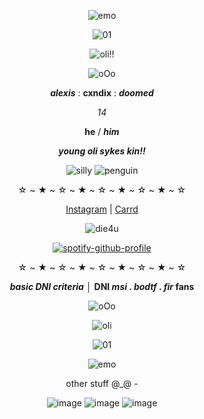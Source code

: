 <div align='center'>

![emo](https://64.media.tumblr.com/38b090074c6e9a8f73616fef4bd9f1a9/4160be3cc2b84620-e7/s400x600/ea01d196938f5187693cc61f84f732bbc035c814.gifv)
  
![01](https://64.media.tumblr.com/dde3d841004cac68a1af6d37192105b4/b32c64cc93000922-ba/s250x400/0b277f40b9b49c1476d70b003289a5427fc71c51.gifv)

![oli!!](https://64.media.tumblr.com/8aea319f9f9c96867194c775da00214c/2a09e8f2a1034cd3-7e/s500x750/b38fd094fc3cc44c91118e84a23207683d71ab5e.gifv)

![oOo](https://64.media.tumblr.com/d443c6e92680f433e1e2722dd7ee8993/712e794bff568974-bf/s400x600/4eeb00a48297dc77907bac5255026e917c57c592.webp)

**_alexis_** : **cxndix** : **_doomed_**

*_14_*

**he** / **_him_**

**_young oli sykes kin!!_**

![silly](https://64.media.tumblr.com/1a996bbce264cfaddcb3e02a11ca4dc4/7dbcd9c738f53eb5-64/s250x400/2eeed81c495d4dd5ecf1d1a58af1aeb4c3dc121f.gifv) ![penguin](https://64.media.tumblr.com/2813ac8b73e0ac5c6154ca2417466b7e/b04f5bab00b82903-6c/s100x200/10f8e4806c5ac0f9360533ca81ff4252002c0f8d.gifv)

☆ ~ ★ ~ ☆ ~ ★ ~ ☆ ~ ★ ~ ☆ ~ ★ ~ ☆

[Instagram](https://www.instagram.com/cxnd1x?utm_source=ig_web_button_share_sheet&igsh=ZDNlZDc0MzIxNw==) | [Carrd](https://cxndix.carrd.co)

![die4u](https://github.com/user-attachments/assets/5723ce47-f49c-4b09-9893-d32ff96eec4e)

[![spotify-github-profile](https://spotify-github-profile.kittinanx.com/api/view?uid=31ek76o2lt4xpbl5zyjmmxtd7zxy&cover_image=true&theme=novatorem&show_offline=false&background_color=121212&interchange=false&bar_color=454545&bar_color_cover=false)](https://github.com/kittinan/spotify-github-profile)

☆ ~ ★ ~ ☆ ~ ★ ~ ☆ ~ ★ ~ ☆ ~ ★ ~ ☆

**_basic DNI criteria_** │ **DNI _msi_ . _bodtf_ . _fir_ fans**

![oOo](https://64.media.tumblr.com/d443c6e92680f433e1e2722dd7ee8993/712e794bff568974-bf/s400x600/4eeb00a48297dc77907bac5255026e917c57c592.webp)

![oli](https://i.pinimg.com/1200x/12/b5/27/12b52735c8b1d0e18032370ff548ba9a.jpg)

![01](https://64.media.tumblr.com/dde3d841004cac68a1af6d37192105b4/b32c64cc93000922-ba/s250x400/0b277f40b9b49c1476d70b003289a5427fc71c51.gifv)

![emo](https://64.media.tumblr.com/38b090074c6e9a8f73616fef4bd9f1a9/4160be3cc2b84620-e7/s400x600/ea01d196938f5187693cc61f84f732bbc035c814.gifv)

other stuff @_@ -
 
![image](https://github.com/user-attachments/assets/fef22f20-dfb4-4cbb-aed2-7fdcfee6ee02) ![image](https://i.pinimg.com/736x/3e/00/6d/3e006db114f690adeeef5b4918d884a2.jpg) ![image](https://i.pinimg.com/736x/ac/79/ab/ac79ab64be6b473d53dd4a237eb8fc61.jpg)
